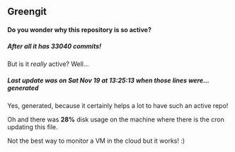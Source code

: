 ## Greengit

#### Do you wonder why this repository is so active?

##### After all it has 33040 commits!

But is it *really* active? Well...

##### Last update was on Sat Nov 19 at 13:25:13 when those lines were... generated

Yes, generated, because it certainly helps a lot to have such an active repo!

Oh and there was **28%** disk usage on the machine
where there is the cron updating this file.

Not the best way to monitor a VM in the cloud but it works! :)

